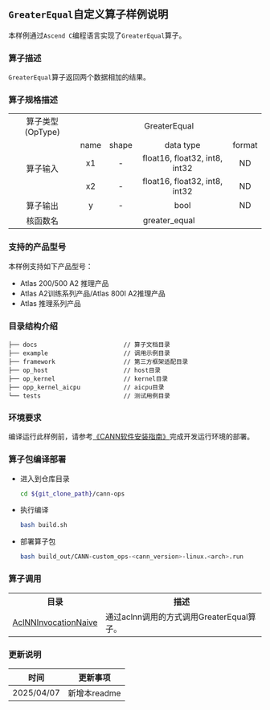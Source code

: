 ## `GreaterEqual`自定义算子样例说明 
本样例通过`Ascend C`编程语言实现了`GreaterEqual`算子。

### 算子描述
`GreaterEqual`算子返回两个数据相加的结果。

### 算子规格描述

<table>
<tr><td rowspan="1" align="center">算子类型(OpType)</td><td colspan="4" align="center">GreaterEqual</td></tr>
</tr>
<tr><td rowspan="3" align="center">算子输入</td><td align="center">name</td><td align="center">shape</td><td align="center">data type</td><td align="center">format</td></tr>
<tr><td align="center">x1</td><td align="center">-</td><td align="center">float16, float32, int8, int32</td><td align="center">ND</td></tr>
<tr><td align="center">x2</td><td align="center">-</td><td align="center">float16, float32, int8, int32</td><td align="center">ND</td></tr>
</tr>
</tr>
<tr><td rowspan="1" align="center">算子输出</td><td align="center">y</td><td align="center">-</td><td align="center">bool</td><td align="center">ND</td></tr>
</tr>
<tr><td rowspan="1" align="center">核函数名</td><td colspan="4" align="center">greater_equal</td></tr>
</table>

### 支持的产品型号
本样例支持如下产品型号：
- Atlas 200/500 A2 推理产品
- Atlas A2训练系列产品/Atlas 800I A2推理产品
- Atlas 推理系列产品

### 目录结构介绍
```
├── docs                        // 算子文档目录
├── example                     // 调用示例目录
├── framework                   // 第三方框架适配目录
├── op_host                     // host目录
├── op_kernel                   // kernel目录
├── opp_kernel_aicpu            // aicpu目录
└── tests                       // 测试用例目录
```

### 环境要求
编译运行此样例前，请参考[《CANN软件安装指南》](https://hiascend.com/document/redirect/CannCommunityInstSoftware)完成开发运行环境的部署。

### 算子包编译部署
  - 进入到仓库目录

    ```bash
    cd ${git_clone_path}/cann-ops
    ```

  - 执行编译

    ```bash
    bash build.sh
    ```

  - 部署算子包

    ```bash
    bash build_out/CANN-custom_ops-<cann_version>-linux.<arch>.run
    ```
### 算子调用
<table>
    <th>目录</th><th>描述</th>
    <tr>
        <td><a href="./examples/AclNNInvocationNaive"> AclNNInvocationNaive</td><td>通过aclnn调用的方式调用GreaterEqual算子。</td>
    </tr>
</table>

### 更新说明
| 时间 | 更新事项 |
|----|------|
| 2025/04/07 | 新增本readme |
